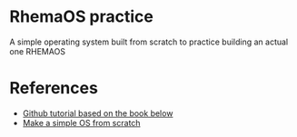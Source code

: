 # RhemaOS practice
A simple operating system built from scratch to practice building an actual one RHEMAOS

# References
- [Github tutorial based on the book below](https://github.com/cfenollosa/os-tutorial)
- [Make a simple OS from scratch](http://www.cs.bham.ac.uk/~exr/lectures/opsys/10_11/lectures/os-dev.pdf)
